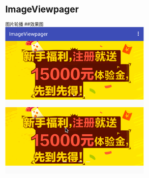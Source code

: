 # ImageViewpager
图片轮播
##效果图
![image](https://github.com/dalong982242260/ImageViewpager/blob/master/imageViewpager.gif)
